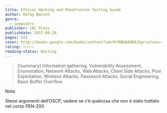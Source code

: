```yaml
---
title: Ethical Hacking and Penetration Testing Guide
author: Rafay Baloch
genre:
  - Computers
publisher: CRC Press
publishdate: 2017-09-29
pages: 531
cover: http://books.google.com/books/content?id=fKfNBQAAQBAJ&printsec=frontcover&img=1&zoom=1&edge=curl&source=gbs_api
rating: ⭐⭐⭐⭐
reading-status: Waiting
---
```

>[!summary]
>Information gathering, Vulnerability Assessment, Enumeration, Network Attacks, Web Attacks, Client Side Attacks, Post Exploitation, Wireless Attacks, Password Attacks, Social Engineering, Basic Buffer Overflow

>[!note]
>Stessi argomenti dell’OSCP, vedere se c’è qualcosa che non è stato trattato nel corso PEN-200


